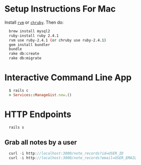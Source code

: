 # Setup Instructions For Mac
Install [`rvm`](https://www.moncefbelyamani.com/how-to-install-xcode-homebrew-git-rvm-ruby-on-mac/) or [`chruby`]( https://github.com/postmodern/chruby).
Then do:
```bash
  brew install mysql2
  ruby-install ruby 2.4.1
  rvm use ruby-2.4.1 (or chruby use ruby-2.4.1)
  gem install bundler
  bundle
  rake db:create
  rake db:migrate
```

# Interactive Command Line App
```ruby
  $ rails c
  > Services::ManageGist.new.()
```

# HTTP Endpoints
```bash
  rails s
```
## Grab all notes by a user
```javascript
  curl -i http://localhost:3000/note_records?id=USER_ID
  curl -i http://localhost:3000/note_records?email=USER_EMAIL
```
